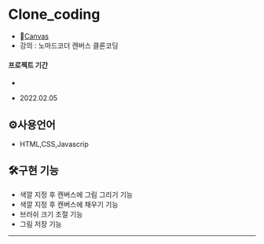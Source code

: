 # Clone_coding

* 💨[Canvas](https://mingnana.github.io/Clone/clone/canvas/index.html) 
* 강의 : 노마드코더 캔버스 클론코딩


#### 프로젝트 기간
-
* 2022.02.05

⚙사용언어
-
* HTML,CSS,Javascrip 

🛠구현 기능
-
* 색깔 지정 후 캔버스에 그림 그리기 기능
* 색깔 지정 후 캔버스에 채우기 기능
* 브러쉬 크기 조절 기능
* 그림 저장 기능
***
